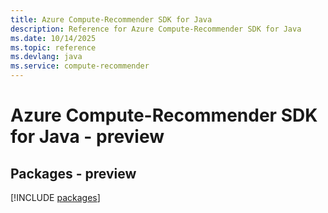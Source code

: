 ```yaml
---
title: Azure Compute-Recommender SDK for Java
description: Reference for Azure Compute-Recommender SDK for Java
ms.date: 10/14/2025
ms.topic: reference
ms.devlang: java
ms.service: compute-recommender
---
```

# Azure Compute-Recommender SDK for Java - preview
## Packages - preview
[!INCLUDE [packages](compute-recommender-index.md)]